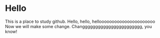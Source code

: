 # Hello
This is a place to study github.
Hello, hello, helloooooooooooooooooooooo
Now we will make some change. Changgggggggggggggggggggggg, you know!
